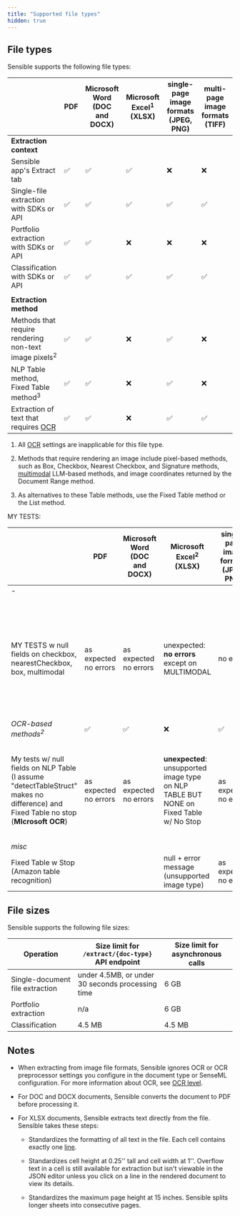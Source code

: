 ```yaml
---
title: "Supported file types"
hidden: true
---
```


## File types

Sensible supports the following file types:

|                    | PDF  | Microsoft Word<br/> (DOC and DOCX) | Microsoft Excel<sup>1</sup><br/>(XLSX) | single-page image formats<br/> (JPEG, PNG) | multi-page image formats<br> (TIFF) |
| -------------------------------------- | ---- | ---------------------------------- | --------------------------------------- | --------------------------------------- | --------------------------------------- |
| **Extraction context** |  |  |  |  |  |
| Sensible app's Extract tab    | ✅    | ✅                                  | ✅                                 | ❌                                       | ❌                                      |
| Single-file extraction with SDKs or API | ✅    | ✅                                  | ✅                                 | ✅                                       | ✅                                      |
| Portfolio extraction with SDKs or API   | ✅    | ✅                                  | ❌ | ❌                                       | ❌                                      |
| Classification with SDKs or API         | ✅    | ✅                                  | ✅                                 | ✅                                       | ✅                                      |
|  |  |  |  |  |  |
| **Extraction method** |  |  |  |  |  |
| Methods that require rendering non-text image pixels<sup>2</sup> | ✅ | ✅ | ❌ | ✅ | ❌ |
| NLP Table method,<br/>Fixed Table method<sup>3</sup><br/> | ✅ | ✅ | ❌ | ✅ | ❌ |
| Extraction of text that requires [OCR](doc:ocr) | ✅ | ✅ | ❌ | ✅ | ✅ |


1. All [OCR](doc:ocr) settings are inapplicable for this file type.

2. Methods that require rendering an image include pixel-based methods, such as Box, Checkbox, Nearest Checkbox, and Signature methods, [multimodal](doc:query-group#parameters) LLM-based methods, and image coordinates returned by the Document Range method.

3. As alternatives to these Table methods, use the Fixed Table method or the List method.

MY TESTS:


|                    | PDF  | Microsoft Word<br/> (DOC and DOCX) | Microsoft Excel<sup>2</sup><br/>(XLSX) | single-page image formats<br/> (JPEG, PNG) | multi-page image formats<br> (TIFF) |
| -------------------------------------- | ---- | ---------------------------------- | --------------------------------------- | --------------------------------------- | --------------------------------------- |
| -                                                            |                       |                                    |                                                              |                                            |                                                              |
|                                                              |                       |                                    |                                                              |                                            |                                                              |
| MY TESTS w null fields on checkbox, nearestCheckbox, box, multimodal | as expected no errors | as expected no errors | unexpected: **no errors** except on MULTIMODAL               | no errors             | **unexpected: no errors** only nulls when field was gonna return null anyway. when field is potentially non-null, then you get the expected errors. |
| *OCR-based methods<sup>2</sup>*                              | ✅                     | ✅                     | ❌                                                            | ✅                     | ❌                                                            |
| My tests w/ null fields on NLP Table (I assume "detectTableStruct" makes no difference) and Fixed Table no stop (**MIcrosoft OCR**) | as expected no errors | as expected no errors | **unexpected**: unsupported image type on NLP TABLE BUT NONE on Fixed Table w/ No Stop | as expected no errors | **unexpected**: unsupported image type on NLP TABLE BUT NONE on Fixed Table w/ No Stop, even though it did return null |
| *misc*                                                       |                       |                       |                                                              |                       |                                                              |
| Fixed Table w Stop (Amazon table recognition)                |                       |                       | null + error message   (unsupported image type)              | as expected no errors | null + error message   (unsupported image type)              |

## File sizes

Sensible supports the following file sizes:

| Operation              | Size limit for `/extract/{doc-type}` API endpoint                | Size limit for asynchronous calls |
| ---------------------- | ------------------------------------------------ | ----------------------- |
| Single-document file extraction | under 4.5MB, or under 30 seconds processing time | 6 GB                    |
| Portfolio extraction   | n/a                                              | 6 GB                    |
| Classification         | 4.5 MB                                           | 4.5 MB                  |

## Notes

- When extracting from image file formats, Sensible ignores OCR or OCR preprocessor settings you configure in the document type or SenseML configuration. For more information about OCR, see [OCR level](doc:ocr-level).

- For DOC and DOCX documents, Sensible converts the document to PDF before processing it.

- For XLSX documents, Sensible extracts text directly from the file. Sensible takes these steps:
     - Standardizes the formatting of all text in the file. Each cell contains exactly one [line](doc:lines).
     
     - Standardizes cell height at 0.25'' tall and cell width at 1''. Overflow text in a cell is still available for extraction but isn't viewable in the JSON editor unless you click on a line in the rendered document to view its details. 
     
     - Standardizes the maximum page height at 15 inches. Sensible splits longer sheets into consecutive pages.
     
       

